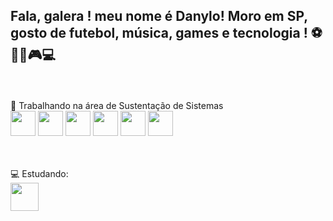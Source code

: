 ## Fala, galera !  meu nome é Danylo! Moro em SP, gosto de futebol, música, games e tecnologia ! ⚽🎵🎸🎮💻 ##
<br>
<br>
🔭 Trabalhando na área de Sustentação de Sistemas
<br>
<div style"display: inline">
	<img width='40' src="https://cdn.jsdelivr.net/gh/devicons/devicon@latest/icons/bitbucket/bitbucket-original-wordmark.svg" />
	<img width='40' src="https://cdn.jsdelivr.net/gh/devicons/devicon@latest/icons/mysql/mysql-original-wordmark.svg" />
	<img width='40' src="https://cdn.jsdelivr.net/gh/devicons/devicon@latest/icons/oracle/oracle-original.svg" />
	<img width='40' src="https://cdn.jsdelivr.net/gh/devicons/devicon@latest/icons/dbeaver/dbeaver-original.svg" />
	<img width='40' src="https://cdn.jsdelivr.net/gh/devicons/devicon@latest/icons/git/git-original-wordmark.svg" />
	<img width='40' src="https://cdn.jsdelivr.net/gh/devicons/devicon@latest/icons/vscode/vscode-original-wordmark.svg" />
<div/>  
<br><br>



💻 Estudando:              
<img width='45' src="https://cdn.jsdelivr.net/gh/devicons/devicon@latest/icons/python/python-original-wordmark.svg" />
          
